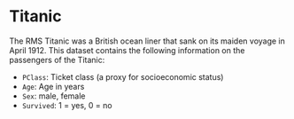# Titanic

The RMS Titanic was a British ocean liner that sank on its maiden voyage in April 1912. This dataset contains the following information on the passengers of the Titanic:

- `PClass`: Ticket class (a proxy for socioeconomic status)
- `Age`: Age in years
- `Sex`: male, female
- `Survived`: 1 = yes, 0 = no
